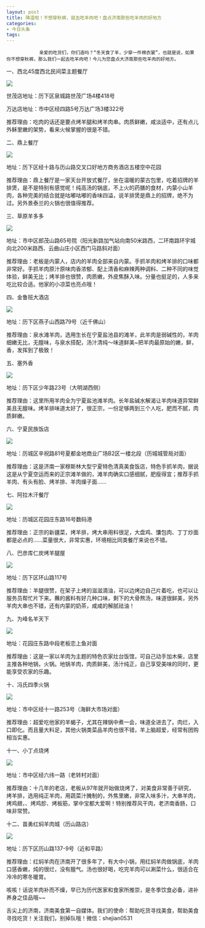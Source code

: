```yaml
---
layout: post
title: 降温啦！不想穿秋裤，就去吃羊肉吧！盘点济南那些吃羊肉的好地方
categories:
- 今日头条
tags:
---
```

				亲爱的吃货们，你们造吗？“冬天食了羊，少穿一件棉衣裳”，也就是说，如果你不想穿秋裤，那么我们一起去吃羊肉吧！今儿为您盘点大济南那些吃羊肉的好地方。

一、西北45度西北民间菜主题餐厅

![](http://p1.pstatp.com/large/8664/7868092023)

世茂店地址：历下区泉城路世茂广场4楼418号

万达店地址：市中区经四路5号万达广场3楼322号

推荐理由：吃肉的话还是要点烤羊腿和烤羊肉串。肉质鲜嫩，咸淡适中，还有点儿外稣里嫩的架势，看来火候掌握的很是不错。

二、鼎上餐厅

![](http://p9.pstatp.com/large/8669/3343827383)

地址：历下区经十路与历山路交叉口好地方商务酒店五楼空中花园

推荐理由：鼎上餐厅是一家天台开放式餐厅，坐在温暖的蒙古包里，吃着招牌的羊排煲，是不是特别有感觉呢！纯高汤的锅底，不上火的药膳的食材，内蒙小山羊肉，各种完美的结合就是咕嘟咕嘟的香味四溢，说羊排煲是鼎上的招牌，绝不为过。另外景泰兰的火锅也很值得推荐。

三、草原羊多多

![](http://p3.pstatp.com/large/8665/5551136802)

地址：市中区郎茂山路65号院（阳光新路加气站向南50米路西，二环南路环宇城向北200米路西、云曲山庄小区西门马路斜对面）

推荐理由：老板是内蒙人，店内的羊肉全部来自内蒙。手抓羊肉和烤羊排的口味都非常好。手抓羊肉原汁原味肉香浓郁、配上清香和麻辣两种调料、二种不同的味觉体验，鲜美无比；烤羊排也很赞，肉质嫩，外皮焦酥入味。分量也挺足的，人多来吃比较合适。他家的小凉菜也亮点哦！

四、金鲁班大酒店

![](http://p1.pstatp.com/large/8665/5551182279)

地址：历下区燕子山西路79号（近千佛山）

推荐理由：泉水滩羊肉，选用生长在宁夏盐池县的滩羊，此羊肉是弱碱性的，羊肉细嫩无比，无膻味，与泉水搭配，汤汁清纯～味道鲜美~把羊肉最原始的嫩，鲜，香，发挥到了极致！

五、塞外香

![](http://p3.pstatp.com/large/8670/3204456647)

地址：历下区少年路23号（大明湖西侧）

推荐理由：这里所用羊肉全为宁夏盐池滩羊肉。长年盐碱水解渴让羊肉味道异常鲜美且无膻味。烤羊排味道太好了，很正宗，一份足够两到三个人吃，肥而不腻，肉质鲜嫩。

六、宁夏民族饭店

![](http://p3.pstatp.com/large/8670/3204515468)

地址：历城区辛祝路81号夏都金地商业广场B2区一楼北段（历城城管局对面）

推荐理由：这是济南一家穆斯林大型宁夏特色清真美食饭店，特色手抓羊肉，据说这是从宁夏空运而来的正宗滩羊做的，滩羊肉确实口感细腻，肥瘦得宜；推荐手抓羊肉、有头有脸、烤羊排、羊肉燥子面……

七、阿拉木汗餐厅

![](http://p9.pstatp.com/large/8666/4767477057)

地址：历城区花园庄东路16号数码港

推荐理由：正宗的新疆菜，烤羊排，烤大串用料很足，大盘鸡、馕包肉、丁丁炒面都是必点的……菜量很大，非常实惠，环境相比同类餐厅来说也不错。

八、巴彦库仁炭烤羊腿屋

![](http://p1.pstatp.com/large/8669/3344273714)

地址：历下区环山路117号

推荐理由：羊腿很赞，在架子上烤的滋滋滴油，可以边烤边自己片着吃，也可以让服务员帮忙片下来。蘸的酱料有好几种口味，剩下的大骨熬汤，味道很鲜美，另外羊肉大串也不错，还有内蒙的奶茶，咸咸的解腻祛油！

九、为峰名羊天下

![](http://p9.pstatp.com/large/8667/4766614895)

地址：花园庄东路中段老板恋上鱼对面

推荐理由：这是一家以羊肉为主题的特色农家灶台饭馆，可自己动手加木柴，店里主推各种地锅，火锅。地锅羊肉，肉质鲜美，汤汁纯正，自己享受美味的同时，更能享受农家的乐趣。

十、冯氏四季火锅

![](http://p3.pstatp.com/large/8666/4767523080)

地址：市中区经十一路253号（海鲜大市场对面）

推荐理由：超爱吃他家的羊蝎子，尤其在辣锅中煮一会，味道全进去了。肉烂，入口即化。而且量大料足，其他火锅类菜品羊肉也很不错，羊上脑超爱，经常有团购相当实惠。

十一、小丁点烧烤

![](http://p2.pstatp.com/large/8670/3204828976)

地址：市中区经六纬一路（老转村对面）

推荐理由：十几年的老店，老板从97年就开始做烧烤了，对美食非常善于研究，烤羊排，选用纯正羊肉，用蔬菜汁腌制的，外焦里嫩，非常入味多汁，大串羊肉，烤鸡翅，、烤鸡胗、烤板筋，掌中宝都大爱啊！特别推荐风干肉，老济南香肠，口味非常赞。

十二、苗勇红焖羊肉城（历山路店）

![](http://p3.pstatp.com/large/8668/4763813882)

地址：历下区历山路137-9号（近和平路）

推荐理由：红焖羊肉在济南开了很多年了，有大中小锅，用红焖羊肉做锅底，羊肉口感香嫩，炖的很烂，没有膻气。汤也很好喝，吃完羊肉可以涮菜什么，很适合在冷冷的寒冬暖胃。

咳咳！话说羊肉补而不燥，早已为历代医家和食家所推崇，是冬季饮食必备，进补养身之佳品哦~~

舌尖上的济南，济南美食第一自媒体。我们的使命：帮助吃货寻找美食，帮助美食寻找吃货！关注我们，别掉队哦！微信：shejian0531